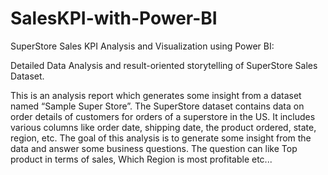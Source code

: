# SalesKPI-with-Power-BI


SuperStore Sales KPI Analysis and Visualization using Power BI:


Detailed Data Analysis and result-oriented storytelling of SuperStore Sales Dataset.


This is an analysis report which generates some insight from a dataset named “Sample Super Store”. The SuperStore dataset contains data on order details of customers for orders of a superstore in the US. It includes various columns like order date, shipping date, the product ordered, state, region, etc. The goal of this analysis is to generate some insight from the data and answer some business questions. The question can like Top product in terms of sales, Which Region is most profitable etc...



